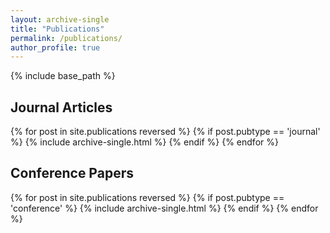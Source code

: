 ```yaml
---
layout: archive-single
title: "Publications"
permalink: /publications/
author_profile: true
---
```


{% include base_path %}

<h2>Journal Articles</h2>
{% for post in site.publications reversed %}
  {% if post.pubtype == 'journal' %}
      {% include archive-single.html %}
  {% endif %}
{% endfor %}


<h2>Conference Papers</h2>
{% for post in site.publications reversed %}
  {% if post.pubtype == 'conference' %}
      {% include archive-single.html %}
  {% endif %}
{% endfor %}

